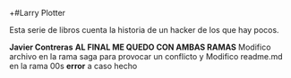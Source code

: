 +#Larry Plotter

Esta serie de libros cuenta la historia de un hacker de los que hay pocos.

**Javier Contreras**
**AL FINAL ME QUEDO CON AMBAS RAMAS**
Modifico archivo en la rama saga para provocar un conflicto y Modifico readme.md  en la rama 00s **error** a caso hecho

